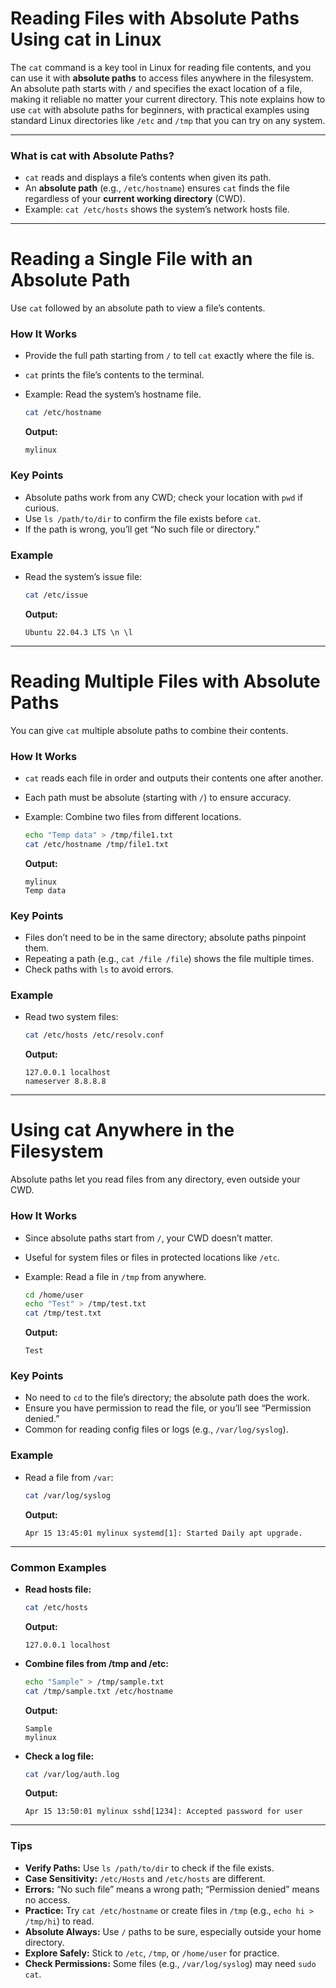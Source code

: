 # **Reading Files with Absolute Paths Using cat in Linux**

The `cat` command is a key tool in Linux for reading file contents, and you can use it with **absolute paths** to access files anywhere in the filesystem. An absolute path starts with `/` and specifies the exact location of a file, making it reliable no matter your current directory. This note explains how to use `cat` with absolute paths for beginners, with practical examples using standard Linux directories like `/etc` and `/tmp` that you can try on any system.

---

### **What is cat with Absolute Paths?**

- `cat` reads and displays a file’s contents when given its path.
- An **absolute path** (e.g., `/etc/hostname`) ensures `cat` finds the file regardless of your **current working directory** (CWD).
- Example: `cat /etc/hosts` shows the system’s network hosts file.

---

# **Reading a Single File with an Absolute Path**

Use `cat` followed by an absolute path to view a file’s contents.

### **How It Works**

- Provide the full path starting from `/` to tell `cat` exactly where the file is.

- `cat` prints the file’s contents to the terminal.

- Example: Read the system’s hostname file.

  ```bash
  cat /etc/hostname
  ```

  **Output:**

  ```
  mylinux
  ```

### **Key Points**

- Absolute paths work from any CWD; check your location with `pwd` if curious.
- Use `ls /path/to/dir` to confirm the file exists before `cat`.
- If the path is wrong, you’ll get “No such file or directory.”

### **Example**

- Read the system’s issue file:

  ```bash
  cat /etc/issue
  ```

  **Output:**

  ```
  Ubuntu 22.04.3 LTS \n \l
  ```

---

# **Reading Multiple Files with Absolute Paths**

You can give `cat` multiple absolute paths to combine their contents.

### **How It Works**

- `cat` reads each file in order and outputs their contents one after another.

- Each path must be absolute (starting with `/`) to ensure accuracy.

- Example: Combine two files from different locations.

  ```bash
  echo "Temp data" > /tmp/file1.txt
  cat /etc/hostname /tmp/file1.txt
  ```

  **Output:**

  ```
  mylinux
  Temp data
  ```

### **Key Points**

- Files don’t need to be in the same directory; absolute paths pinpoint them.
- Repeating a path (e.g., `cat /file /file`) shows the file multiple times.
- Check paths with `ls` to avoid errors.

### **Example**

- Read two system files:

  ```bash
  cat /etc/hosts /etc/resolv.conf
  ```

  **Output:**

  ```
  127.0.0.1 localhost
  nameserver 8.8.8.8
  ```

---

# **Using cat Anywhere in the Filesystem**

Absolute paths let you read files from any directory, even outside your CWD.

### **How It Works**

- Since absolute paths start from `/`, your CWD doesn’t matter.

- Useful for system files or files in protected locations like `/etc`.

- Example: Read a file in `/tmp` from anywhere.

  ```bash
  cd /home/user
  echo "Test" > /tmp/test.txt
  cat /tmp/test.txt
  ```

  **Output:**

  ```
  Test
  ```

### **Key Points**

- No need to `cd` to the file’s directory; the absolute path does the work.
- Ensure you have permission to read the file, or you’ll see “Permission denied.”
- Common for reading config files or logs (e.g., `/var/log/syslog`).

### **Example**

- Read a file from `/var`:

  ```bash
  cat /var/log/syslog
  ```

  **Output:**

  ```
  Apr 15 13:45:01 mylinux systemd[1]: Started Daily apt upgrade.
  ```

---

### **Common Examples**

- **Read hosts file:**

  ```bash
  cat /etc/hosts
  ```

  **Output:**

  ```
  127.0.0.1 localhost
  ```

- **Combine files from /tmp and /etc:**

  ```bash
  echo "Sample" > /tmp/sample.txt
  cat /tmp/sample.txt /etc/hostname
  ```

  **Output:**

  ```
  Sample
  mylinux
  ```

- **Check a log file:**

  ```bash
  cat /var/log/auth.log
  ```

  **Output:**

  ```
  Apr 15 13:50:01 mylinux sshd[1234]: Accepted password for user
  ```

---

### **Tips**

- **Verify Paths:** Use `ls /path/to/dir` to check if the file exists.
- **Case Sensitivity:** `/etc/Hosts` and `/etc/hosts` are different.
- **Errors:** “No such file” means a wrong path; “Permission denied” means no access.
- **Practice:** Try `cat /etc/hostname` or create files in `/tmp` (e.g., `echo hi > /tmp/hi`) to read.
- **Absolute Always:** Use `/` paths to be sure, especially outside your home directory.
- **Explore Safely:** Stick to `/etc`, `/tmp`, or `/home/user` for practice.
- **Check Permissions:** Some files (e.g., `/var/log/syslog`) may need `sudo cat`.